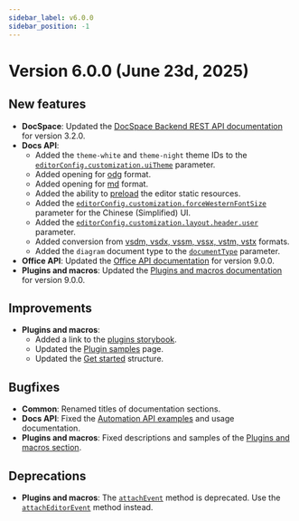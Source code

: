```yaml
---
sidebar_label: v6.0.0
sidebar_position: -1
---
```


# Version 6.0.0 (June 23d, 2025)

## New features

- **DocSpace**: Updated the [DocSpace Backend REST API documentation](../../docspace/api-backend/get-started/basic-concepts.md) for version 3.2.0.
- **Docs API**:
  - Added the `theme-white` and `theme-night` theme IDs to the [`editorConfig.customization.uiTheme`](../../docs/docs-api/usage-api/config/editor/customization/customization-standard-branding.md#uitheme) parameter.
  - Added opening for [odg](../../docs/docs-api/usage-api/config/document/document.md#filetype) format.
  - Added opening for [md](../../docs/docs-api/usage-api/config/document/document.md#filetype) format.
  - Added the ability to [preload](../../docs/docs-api/get-started/configuration/preload.md) the editor static resources.
  - Added the [`editorConfig.customization.forceWesternFontSize`](../../docs/docs-api/usage-api/config/editor/customization/customization-standard-branding.md#forcewesternfontsize) parameter for the Chinese (Simplified) UI.
  - Added the [`editorConfig.customization.layout.header.user`](../../docs/docs-api/usage-api/config/editor/customization/customization-white-label.md#layoutheaderuser) parameter.
  - Added conversion from [vsdm, vsdx, vssm, vssx, vstm, vstx](../../docs/docs-api/additional-api/conversion-api/conversion-tables.md#diagram-document-file-formats) formats.
  - Added the `diagram` document type to the [`documentType`](../../docs/docs-api/usage-api/config/config.md#documenttype) parameter.
- **Office API**: Updated the [Office API documentation](../../docs/office-api/more-information/changelog.md#version-90) for version 9.0.0.
- **Plugins and macros**: Updated the [Plugins and macros documentation](../../docs/plugin-and-macros/more-information/changelog.md#version-90) for version 9.0.0.

## Improvements

- **Plugins and macros**:
  - Added a link to the [plugins storybook](https://onlyoffice.github.io/storybook/static/?path=/docs/components-button--docs).
  - Updated the [Plugin samples](../../docs/plugin-and-macros/samples/plugin-samples/plugin-samples.md) page.
  - Updated the [Get started](../../docs/plugin-and-macros/get-started/get-started.md) structure.

## Bugfixes

- **Common**: Renamed titles of documentation sections.
- **Docs API**: Fixed the [Automation API examples](../../docs/docs-api/samples/external-access-to-the-document-editing/external-access-to-the-document-editing.md) and usage documentation.
- **Plugins and macros**: Fixed descriptions and samples of the [Plugins and macros section](../../docs/plugin-and-macros/get-started/get-started.md).

## Deprecations

- **Plugins and macros**: The [`attachEvent`](../../docs/plugin-and-macros/interacting-with-editors/overview/how-to-attach-events.md#option-2-using-the-attachevent-method) method is deprecated. Use the [`attachEditorEvent`](../../docs/plugin-and-macros/interacting-with-editors/overview/how-to-attach-events.md#option-1-using-the-attacheditorevent-method) method instead.
